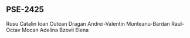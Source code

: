 PSE-2425
-------
Rusu Catalin
Ioan Cutean
Dragan Andrei-Valentin
Munteanu-Bardan Raul-Octav
Mocan Adelina
Bzovii Elena